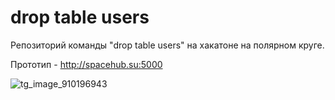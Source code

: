 # drop table users

Репозиторий команды "drop table users" на хакатоне на полярном круге.

Прототип - http://spacehub.su:5000

![tg_image_910196943](https://user-images.githubusercontent.com/30983257/137627289-269fa271-a726-4bbc-ad7c-41f4d95f0c53.jpeg)
